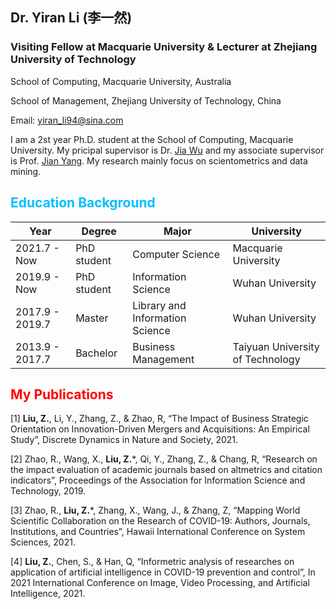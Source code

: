 <!--
 * @Author: yiran_li94@sina.com
 * @Date: 2022-06-01 23:18:09
 * @LastEditors: Yiran Li
 * @LastEditTime: 2022-06-02 13:19:52
 * @FilePath: /zhuozhuliu.github.io/index.md
-->

## Dr. Yiran Li (李一然)
### Visiting Fellow at Macquarie University & Lecturer at Zhejiang University of Technology

School of Computing, Macquarie University, Australia

School of Management, Zhejiang University of Technology, China

Email: yiran_li94@sina.com 

I am a 2st year Ph.D. student at the School of Computing, Macquarie University. My pricipal supervisor is Dr. <a href="http://web.science.mq.edu.au/~jiawu/">Jia Wu</a> and my associate supervisor is Prof. <a href="http://web.science.mq.edu.au/~jian/">Jian Yang</a>. My research mainly focus on scientometrics and data mining.

## <font color=deepskyblue> Education Background</font>

| Year | Degree | Major | University |
| ----- | ------ | ------- | -------- |
| 2021.7 - Now | PhD student | Computer Science | Macquarie University |
| 2019.9 - Now | PhD student | Information Science | Wuhan University |
| 2017.9 - 2019.7 | Master | Library and Information Science | Wuhan University |
| 2013.9 - 2017.7 | Bachelor | Business Management | Taiyuan University of Technology |


## <font color=red> My Publications</font>

[1] **Liu, Z.**, Li, Y., Zhang, Z., & Zhao, R, “The Impact of Business Strategic Orientation on Innovation-Driven Mergers and Acquisitions: An Empirical Study”, Discrete Dynamics in Nature and Society, 2021. <cr>

[2] Zhao, R., Wang, X., **Liu, Z.***, Qi, Y., Zhang, Z., & Chang, R, “Research on the impact evaluation of academic journals based on altmetrics and citation indicators”, Proceedings of the Association for Information Science and Technology, 2019. <cr>
 
[3] Zhao, R.,  **Liu, Z.***, Zhang, X., Wang, J., & Zhang, Z, “Mapping World Scientific Collaboration on the Research of COVID-19: Authors, Journals, Institutions, and Countries”,  Hawaii International Conference on System Sciences, 2021. <cr>
     
[4] **Liu, Z.**, Chen, S., & Han, Q, “Informetric analysis of researches on application of artificial intelligence in COVID-19 prevention and control”,  In 2021 International Conference on Image, Video Processing, and Artificial Intelligence, 2021. <cr>


